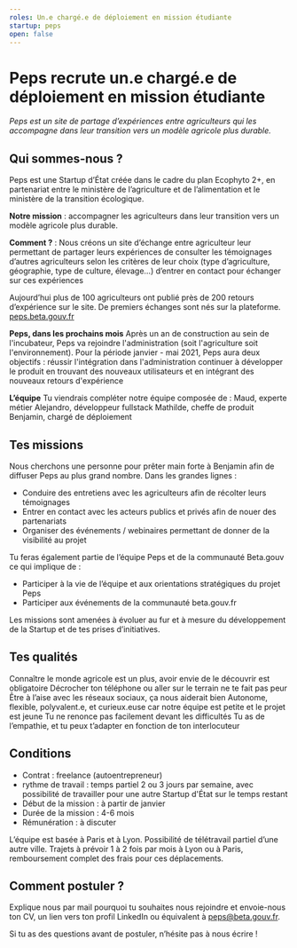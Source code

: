 ```yaml
---
roles: Un.e chargé.e de déploiement en mission étudiante
startup: peps
open: false
---
```


# Peps recrute un.e chargé.e de déploiement en mission étudiante

_Peps est un site de partage d’expériences entre agriculteurs qui les accompagne dans leur transition vers un modèle agricole plus durable._

## Qui sommes-nous ?
Peps est une Startup d’État créée dans le cadre du plan Ecophyto 2+, en partenariat entre le ministère de l’agriculture et de l’alimentation et le ministère de la transition écologique.

**Notre mission** : accompagner les agriculteurs dans leur transition vers un modèle agricole plus durable.

**Comment ?** : 
Nous créons un site d’échange entre agriculteur leur permettant 
de partager leurs expériences
de consulter les témoignages d’autres agriculteurs selon les critères de leur choix (type d’agriculture, géographie, type de culture, élevage…)
d’entrer en contact pour échanger sur ces expériences

Aujourd’hui plus de 100 agriculteurs ont publié près de 200 retours d’expérience sur le site. De premiers échanges sont nés sur la plateforme.
[peps.beta.gouv.fr](https://peps.beta.gouv.fr/)

**Peps, dans les prochains mois**
Après un an de construction au sein de l'incubateur, Peps va rejoindre l'administration (soit l'agriculture soit l'environnement). Pour la période janvier - mai 2021, Peps aura deux objectifs :
réussir l'intégration dans l'administration
continuer à développer le produit en trouvant des nouveaux utilisateurs et en intégrant des nouveaux retours d'expérience

**L’équipe**
Tu viendrais compléter notre équipe composée de :
Maud, experte métier
Alejandro, développeur fullstack
Mathilde, cheffe de produit
Benjamin, chargé de déploiement


## Tes missions
Nous cherchons une personne pour prêter main forte à Benjamin afin de diffuser Peps au plus grand nombre. Dans les grandes lignes :
- Conduire des entretiens avec les agriculteurs afin de récolter leurs témoignages
- Entrer en contact avec les acteurs publics et privés afin de nouer des partenariats
- Organiser des événements / webinaires permettant de donner de la visibilité au projet

Tu feras également partie de l’équipe Peps et de la communauté Beta.gouv ce qui implique de :
- Participer à la vie de l’équipe et aux orientations stratégiques du projet Peps
- Participer aux événements de la communauté beta.gouv.fr 

Les missions sont amenées à évoluer au fur et à mesure du développement de la Startup et de tes prises d’initiatives. 

## Tes qualités
Connaître le monde agricole est un plus, avoir envie de le découvrir est obligatoire
Décrocher ton téléphone ou aller sur le terrain ne te fait pas peur 
Être à l’aise avec les réseaux sociaux, ça nous aiderait bien 
Autonome, flexible, polyvalent.e, et curieux.euse car notre équipe est petite et le projet est jeune
Tu ne renonce pas facilement devant les difficultés
Tu as de l’empathie, et tu peux t’adapter en fonction de ton interlocuteur


## Conditions

- Contrat : freelance (autoentrepreneur)
- rythme de travail : temps partiel 2 ou 3 jours par semaine, avec possibilité de travailler pour une autre Startup d'État sur le temps restant 
- Début de la mission : à partir de janvier
- Durée de la mission : 4-6 mois 
- Rémunération : à discuter

L’équipe est basée à Paris et à Lyon. Possibilité de télétravail partiel d’une autre ville. Trajets à prévoir 1 à 2 fois par mois à Lyon ou à Paris, remboursement complet des frais pour ces déplacements. 

## Comment postuler ?
Explique nous par mail pourquoi tu souhaites nous rejoindre et envoie-nous ton CV, un lien vers ton profil LinkedIn ou équivalent à [peps@beta.gouv.fr](mailto:peps@beta.gouv.fr).

Si tu as des questions avant de postuler, n’hésite pas à nous écrire !

